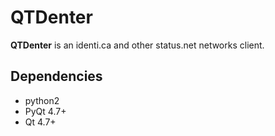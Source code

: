 # QTDenter

**QTDenter** is an identi.ca and other status.net networks client.

## Dependencies

 * python2
 * PyQt 4.7+
 * Qt 4.7+
